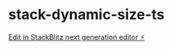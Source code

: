 # stack-dynamic-size-ts

[Edit in StackBlitz next generation editor ⚡️](https://stackblitz.com/~/github.com/honorablemention/typescript-sgsu3n)
